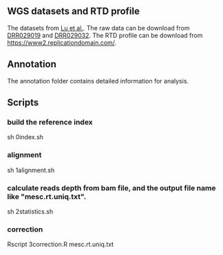 ## WGS datasets and RTD profile
The datasets from [Lu et al.]([https://www.nature.com/articles/nature13920](https://pubmed.ncbi.nlm.nih.gov/24685138/)). The raw data can be download from [DRR029019](https://www.ncbi.nlm.nih.gov/sra/?term=DRR029019) and [DRR029032](https://www.ncbi.nlm.nih.gov/sra/DRR029032). The RTD profile can be download from https://www2.replicationdomain.com/.
## Annotation
The annotation folder contains detailed information for analysis.
## Scripts
### build the reference index
sh 0index.sh
### alignment
sh 1alignment.sh 
### calculate reads depth from bam file, and the output file name like "mesc.rt.uniq.txt".
sh 2statistics.sh
### correction
Rscript 3correction.R mesc.rt.uniq.txt

